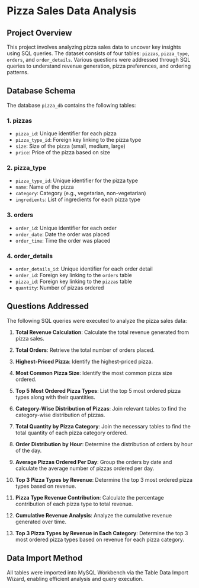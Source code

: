 # Pizza Sales Data Analysis

## Project Overview
This project involves analyzing pizza sales data to uncover key insights using SQL queries. The dataset consists of four tables: `pizzas`, `pizza_type`, `orders`, and `order_details`. Various questions were addressed through SQL queries to understand revenue generation, pizza preferences, and ordering patterns.

## Database Schema
The database `pizza_db` contains the following tables:

### 1. **pizzas**
- `pizza_id`: Unique identifier for each pizza
- `pizza_type_id`: Foreign key linking to the pizza type
- `size`: Size of the pizza (small, medium, large)
- `price`: Price of the pizza based on size

### 2. **pizza_type**
- `pizza_type_id`: Unique identifier for the pizza type
- `name`: Name of the pizza
- `category`: Category (e.g., vegetarian, non-vegetarian)
- `ingredients`: List of ingredients for each pizza type

### 3. **orders**
- `order_id`: Unique identifier for each order
- `order_date`: Date the order was placed
- `order_time`: Time the order was placed

### 4. **order_details**
- `order_details_id`: Unique identifier for each order detail
- `order_id`: Foreign key linking to the `orders` table
- `pizza_id`: Foreign key linking to the `pizzas` table
- `quantity`: Number of pizzas ordered

## Questions Addressed
The following SQL queries were executed to analyze the pizza sales data:

1. **Total Revenue Calculation**: 
   Calculate the total revenue generated from pizza sales.

2. **Total Orders**: 
   Retrieve the total number of orders placed.

3. **Highest-Priced Pizza**: 
   Identify the highest-priced pizza.

4. **Most Common Pizza Size**: 
   Identify the most common pizza size ordered.

5. **Top 5 Most Ordered Pizza Types**: 
   List the top 5 most ordered pizza types along with their quantities.

6. **Category-Wise Distribution of Pizzas**: 
   Join relevant tables to find the category-wise distribution of pizzas.

7. **Total Quantity by Pizza Category**: 
   Join the necessary tables to find the total quantity of each pizza category ordered.

8. **Order Distribution by Hour**: 
   Determine the distribution of orders by hour of the day.

9. **Average Pizzas Ordered Per Day**: 
   Group the orders by date and calculate the average number of pizzas ordered per day.

10. **Top 3 Pizza Types by Revenue**: 
    Determine the top 3 most ordered pizza types based on revenue.

11. **Pizza Type Revenue Contribution**: 
    Calculate the percentage contribution of each pizza type to total revenue.

12. **Cumulative Revenue Analysis**: 
    Analyze the cumulative revenue generated over time.

13. **Top 3 Pizza Types by Revenue in Each Category**: 
    Determine the top 3 most ordered pizza types based on revenue for each pizza category.

## Data Import Method
All tables were imported into MySQL Workbench via the Table Data Import Wizard, enabling efficient analysis and query execution.

